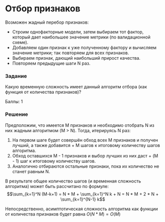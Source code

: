 # Отбор признаков

Возможен жадный перебор признаков:
* Строим однофакторные модели, затем выбираем тот фактор, который дает наибольшее значение метрики (по валидационной схеме).
* Добавляем один признак к уже полученному фактору и вычисляем значение метрики; так повторяем для всех признаков.
* Выбираем признак, дающий наибольший прирост качества.
* Повторяем предыдущие шаги N раз.
  
### Задание

Какую временную сложность имеет данный алгоритм отбора (как функция от количества признаков)?

Баллы: 1

### Решение

Предположим, что имеется M признаков и необходимо отобрать N из них жадным алгоритмом (M > N). Тогда, итерируясь N раз:

1. На первом шаге будет совершён обход всех M признаков и получен лучший, а также добавится + M шагов к итоговому количеству шагов алгоритма.
2. Обход оставшихся M - 1 признаков и выбор лучших из них даст + (M - 1) шаг к итоговому количеству шагов.
3. Аналогично отбираются остальные признаки, пока их количество не станет равным N.

В результате общее количество шагов (и временная сложность алгоритма) может быть рассчитано по формуле: 
$$\sum_{k=1}^N (M-k+1) = N * M + \sum_{k=1}^N k + N = N * M + 2 * N + \sum_{k=1}^{N-1} k$$

Непосредственно, асимптотическая сложность алгоритма как функции от количества признаков будет равна $O(N * M) = O(M)$




